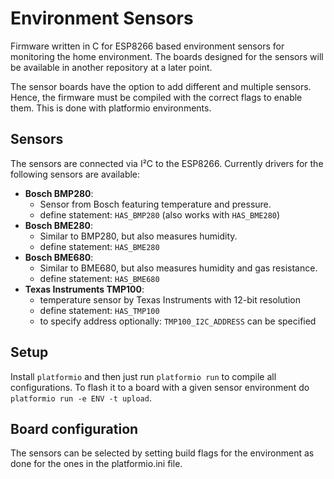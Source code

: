 # Environment Sensors
Firmware written in C for ESP8266 based environment sensors for monitoring the home environment.
The boards designed for the sensors will be available in another repository at a later point.

The sensor boards have the option to add different and multiple sensors. Hence, the firmware must
be compiled with the correct flags to enable them. This is done with platformio environments.

## Sensors
The sensors are connected via I²C to the ESP8266. Currently drivers for the following sensors are
available:

- **Bosch BMP280**:
  - Sensor from Bosch featuring temperature and pressure.
  - define statement: `HAS_BMP280` (also works with `HAS_BME280`)
- **Bosch BME280**:
  - Similar to BMP280, but also measures humidity.
  - define statement: `HAS_BME280`
- **Bosch BME680**:
  - Similar to BME680, but also measures humidity and gas resistance.
  - define statement: `HAS_BME680`
- **Texas Instruments TMP100**:
  - temperature sensor by Texas Instruments with 12-bit resolution
  - define statement: `HAS_TMP100`
  - to specify address optionally: `TMP100_I2C_ADDRESS` can be specified

## Setup
Install `platformio` and then just run `platformio run` to compile all configurations. To flash it
to a board with a given sensor environment do `platformio run -e ENV -t upload`.

## Board configuration
The sensors can be selected by setting build flags for the environment as done for the ones in the
platformio.ini file.

